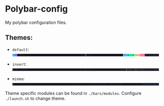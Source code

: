 # Polybar-config
My polybar configuration files.

## Themes:
- `default`:
![default](preview/default.png)

- `invert`:
![invert](preview/invert.png)

- `minma`:
![minma](preview/minma.png)

Theme specific modules can be found in `./bars/modules`. Configure `./launch.sh` to change theme.
